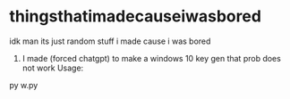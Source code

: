 # thingsthatimadecauseiwasbored
idk man its just random stuff i made cause i was bored


1. I made (forced chatgpt) to make a windows 10 key gen that prob does not work
  Usage:

py w.py
